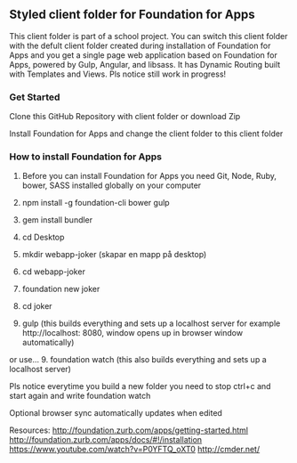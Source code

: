 ## Styled client folder for Foundation for Apps

This client folder is part of a school project. You can switch this client folder with the defult client folder created during installation of Foundation for Apps and you get a single page web application based on Foundation for Apps, powered by Gulp, Angular, and libsass. It has Dynamic Routing built with Templates and Views. Pls notice still work in progress!

### Get Started

Clone this GitHub Repository with client folder or download Zip 

Install Foundation for Apps and change the client folder to this client folder

### How to install Foundation for Apps

1. Before you can install Foundation for Apps you need Git, Node, Ruby, bower, SASS installed globally on your computer

2. npm install -g foundation-cli bower gulp 

3. gem install bundler

4. cd Desktop

5. mkdir webapp-joker (skapar en mapp på desktop)

6. cd webapp-joker

7. foundation new joker

8. cd joker

9. gulp (this builds everything and sets up a localhost server for example http://localhost: 8080, window opens up in browser window automatically)

or use...
9. foundation watch
(this also builds everything and sets up a localhost server)

Pls notice everytime you build a new folder you need to stop ctrl+c and start again and write foundation watch

Optional browser sync automatically updates when edited

Resources:
http://foundation.zurb.com/apps/getting-started.html
http://foundation.zurb.com/apps/docs/#!/installation
https://www.youtube.com/watch?v=P0YFTQ_oXT0
http://cmder.net/


